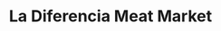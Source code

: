 ---
title: "La Diferencia Meat Market"
url: /albuquerque/la-diferencia-meat-market/
shop: Metzgerei
---